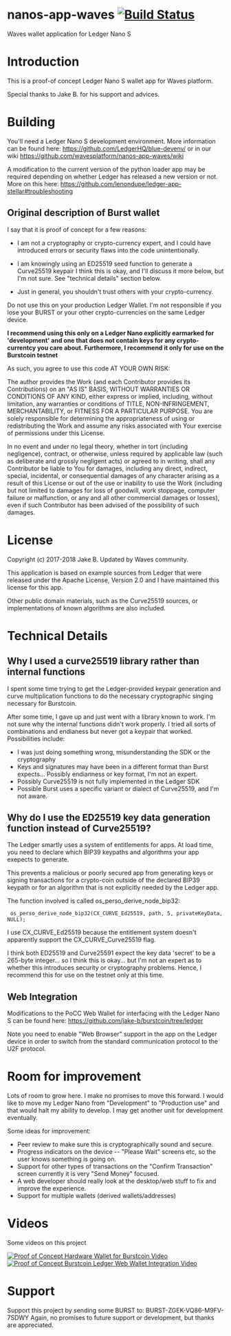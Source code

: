 # nanos-app-waves [![Build Status](https://travis-ci.com/wavesplatform/nanos-app-waves.svg?branch=master)](https://travis-ci.com/wavesplatform/nanos-app-waves)

Waves wallet application for Ledger Nano S

# Introduction

This is a proof-of concept Ledger Nano S wallet app for Waves platform.

Special thanks to Jake B. for his support and advices.

# Building

You'll need a Ledger Nano S development environment.  More information can be 
found here: https://github.com/LedgerHQ/blue-devenv/ or in our wiki https://github.com/wavesplatform/nanos-app-waves/wiki

A modification to the current version of the python loader app may be required
depending on whether Ledger has released a new version or not.  More on this here:
https://github.com/lenondupe/ledger-app-stellar#troubleshooting


## Original description of Burst wallet

I say that it is proof of concept for a few reasons:

- I am not a cryptography or crypto-currency expert, and I could have introduced
  errors or security flaws into the code unintentionally. 

- I am knowingly using an ED25519 seed function to generate a Curve25519 keypair
  I think this is okay, and I'll discuss it more below, but I'm not sure. See
  "technical details" section below.

- Just in general, you shouldn't trust others with your crypto-currency.

Do not use this on your production Ledger Wallet.  I'm not responsible if you
lose your BURST or your other crypto-currencies on the same Ledger device. 

**I recommend using this only on a Ledger Nano explicitly earmarked for
'development' and one that does not contain keys for any crypto-currentcy you
care about.  Furthermore, I recommend it only for use on the Burstcoin
testnet**

As such, you agree to use this code AT YOUR OWN RISK:

The author provides the Work (and each Contributor provides its Contributions) on 
an "AS IS" BASIS, WITHOUT WARRANTIES OR CONDITIONS OF ANY KIND, either express or 
implied, including, without limitation, any warranties or conditions of TITLE, 
NON-INFRINGEMENT, MERCHANTABILITY, or FITNESS FOR A PARTICULAR PURPOSE. You are 
solely responsible for determining the appropriateness of using or redistributing 
the Work and assume any risks associated with Your exercise of permissions under 
this License.

In no event and under no legal theory, whether in tort (including negligence),
contract, or otherwise, unless required by applicable law (such as deliberate 
and grossly negligent acts) or agreed to in writing, shall any Contributor be 
liable to You for damages, including any direct, indirect, special, incidental, 
or consequential damages of any character arising as a result of this License or 
out of the use or inability to use the Work (including but not limited to damages 
for loss of goodwill, work stoppage, computer failure or malfunction, or any and
all other commercial damages or losses), even if such Contributor has been 
advised of the possibility of such damages.

# License

Copyright (c) 2017-2018 Jake B. Updated by Waves community.

This application is based on example sources from Ledger that were released under
the Apache License, Version 2.0 and I have maintained this license for this app.

Other public domain materials, such as the Curve25519 sources, or implementations 
of known algorithms are also included.

# Technical Details

## Why I used a curve25519 library rather than internal functions

I spent some time trying to get the Ledger-provided keypair generation and curve
multiplication functions to do the necessary cryptographic singing necessary
for Burstcoin.

After some time, I gave up and just went with a library known to work.  I'm not
sure why the internal functions didn't work properly.  I tried all sorts of
combinations and endianess but never got a keypair that worked.  Possibilities
include:

- I was just doing something wrong, misunderstanding the SDK or the cryptography
- Keys and signatures may have been in a different format than Burst expects...
Possibly endianness or key format, I'm not an expert.
- Possibly Curve25519 is not fully implemented in the Ledger SDK
- Possible Burst uses a specific variant or dialect of Curve25519, and I'm not
aware.

## Why do I use the ED25519 key data generation function instead of Curve25519?

The Ledger smartly uses a system of entitlements for apps.  At load time, you 
need to declare which BIP39 keypaths and algorithms your app exepects to
generate.

This prevents a malicious or poorly secured app from generating keys or signing
transactions for a crypto-coin outside of the declared BIP39 keypath or for an
algorithm that is not explicitly needed by the Ledger app.

The function involved is called os_perso_derive_node_bip32:

     os_perso_derive_node_bip32(CX_CURVE_Ed25519, path, 5, privateKeyData, NULL);

I use CX_CURVE_Ed25519 because the entitlement system doesn't apparently
support the CX_CURVE_Curve25519 flag.

I think both ED25519 and Curve25591 expect the key data 'secret' to be a
265-byte integer... so I think this is okay... but I'm not an expert as to
whether this introduces security or cryptography problems.  Hence, I recommend
this for use on the testnet only at this time.

## Web Integration

Modifications to the PoCC Web Wallet for interfacing with the Ledger Nano S
can be found here: https://github.com/jake-b/burstcoin/tree/ledger

Note you need to enable "Web Browser" support in the app on the Ledger device
in order to switch from the standard communication protocol to the U2F 
protocol.

# Room for improvement

Lots of room to grow here.  I make no promises to move this forward.  I would
like to move my Ledger Nano from "Development" to "Production use" and that 
would halt my ability to develop.  I may get another unit for development 
eventually.

Some ideas for improvement:

- Peer review to make sure this is cryptographically sound and secure.
- Progress indicators on the device -- "Please Wait" screens etc, so the
user knows something is going on.
- Support for other types of transactions on the "Confirm Transaction" screen
currently it is very "Send Money" focused.
- A web developer should really look at the desktop/web stuff to fix and
improve the experience.
- Support for multiple wallets (derived wallets/addresses)

# Videos

Some videos on this project

[![Proof of Concept Hardware Wallet for Burstcoin Video](http://img.youtube.com/vi/8i87n5fAvWU/0.jpg)](http://www.youtube.com/watch?v=8i87n5fAvWU "Proof of Concept Hardware Wallet for Burstcoin")
[![Proof of Concept Burstcoin Ledger Web Wallet Integration Video](http://img.youtube.com/vi/7TjjhTY0eDU/0.jpg)](http://www.youtube.com/watch?v=7TjjhTY0eDU "Proof of Concept Burstcoin Ledger Web Wallet Integration")

# Support

Support this project by sending some BURST to: BURST-ZGEK-VQ86-M9FV-7SDWY
Again, no promises to future support or development, but thanks are appreciated.
